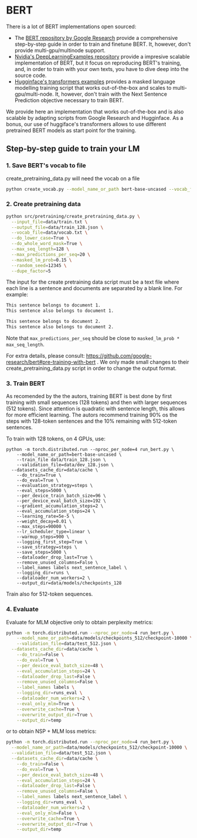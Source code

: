 # BERT

There is a lot of BERT implementations open sourced:

- The [BERT repository by Google Research](https://github.com/google-research/bert) provide a comprehensive step-by-step guide in order to train and finetune BERT. It, however, don't provide multi-gpu/multinode support. 
- [Nvidia's DeepLearningExamples repository](https://github.com/NVIDIA/DeepLearningExamples/tree/master/PyTorch/LanguageModeling/BERT) provide a impresive scalable implementation of BERT, but it focus on reproducing BERT's training, and, in order to train with your own texts, you have to dive deep into the source code. 
- [Hugginface's transformers examples](https://github.com/huggingface/transformers/tree/master/examples/pytorch/language-modeling) provides a masked language modelling training script that works out-of-the-box and scales to multi-gpu/multi-node. It, however, don't train with the Next Sentence Prediction objective necessary to train BERT.

We provide here an implementation that works out-of-the-box and is also scalable by adapting scripts from Google Research and Hugginface. As a bonus, our use of huggiface's transformers allows to use different pretrained BERT models as start point for the training. 

## Step-by-step guide to train your LM

### 1. Save BERT's vocab to file

create_pretraining_data.py will need the vocab on a file

```bash
python create_vocab.py --model_name_or_path bert-base-uncased --vocab_file data/vocab.txt
```

### 2. Create pretraining data
```bash
python src/pretraining/create_pretraining_data.py \
  --input_file=data/train.txt \
  --output_file=data/train_128.json \
  --vocab_file=data/vocab.txt \
  --do_lower_case=True \
  --do_whole_word_mask=True \
  --max_seq_length=128 \
  --max_predictions_per_seq=20 \
  --masked_lm_prob=0.15 \
  --random_seed=12345 \
  --dupe_factor=5
```

The input for the create pretraining data script must be a text file where each line is a sentence and documents are separated by a blank line. For example:
```txt
This sentence belongs to document 1.
This sentence also belongs to document 1.

This sentence belongs to document 2.
This sentence also belongs to document 2.
```

Note that `max_predictions_per_seq` should be close to `masked_lm_prob * max_seq_length`.

For extra details, please consult: https://github.com/google-research/bert#pre-training-with-bert . We only made small changes to their create_pretraining_data.py script in order to change the output format.

### 3. Train BERT
As recomended by the the autors, training BERT is best done by first training with small sequences (128 tokens) and then with larger sequences (512 tokens). Since attention is quadratic with sentence length, this allows for more efficient learning. The autors recommend training 90% os the steps with 128-token sentences and the 10% remaining with 512-token sentences. 

To train with 128 tokens, on 4 GPUs, use:
```
python -m torch.distributed.run --nproc_per_node=4 run_bert.py \
	--model_name_or_path=bert-base-uncased \
	--train_file data/train_128.json \
	--validation_file=data/dev_128.json \
  --datasets_cache_dir=data/cache \
	--do_train=True \
	--do_eval=True \
	--evaluation_strategy=steps \
	--eval_steps=5000 \
	--per_device_train_batch_size=96 \
	--per_device_eval_batch_size=192 \
	--gradient_accumulation_steps=2 \
	--eval_accumulation_steps=24 \
	--learning_rate=5e-5 \
	--weight_decay=0.01 \
	--max_steps=90000 \
	--lr_scheduler_type=linear \
	--warmup_steps=900 \
	--logging_first_step=True \
	--save_strategy=steps \
	--save_steps=5000 \
	--dataloader_drop_last=True \
	--remove_unused_columns=False \
	--label_names labels next_sentence_label \
	--logging_dir=runs \
	--dataloader_num_workers=2 \
	--output_dir=data/models/checkpoints_128
```

Train also for 512-token sequences.

### 4. Evaluate

Evaluate for MLM objective only to obtain perplexity metrics:
```bash
python -m torch.distributed.run --nproc_per_node=4 run_bert.py \
	--model_name_or_path=data/models/checkpoints_512/checkpoint-10000 \
	--validation_file=data/test_512.json \
  --datasets_cache_dir=data/cache \
	--do_train=False \
	--do_eval=True \
	--per_device_eval_batch_size=48 \
	--eval_accumulation_steps=24 \
	--dataloader_drop_last=False \
	--remove_unused_columns=False \
	--label_names labels \
	--logging_dir=runs_eval \
	--dataloader_num_workers=2 \
	--eval_only_mlm=True \
	--overwrite_cache=True \
	--overwrite_output_dir=True \
	--output_dir=temp
```

or to obtain NSP + MLM loss metrics:

```bash
python -m torch.distributed.run --nproc_per_node=4 run_bert.py \
  --model_name_or_path=data/models/checkpoints_512/checkpoint-10000 \
  --validation_file=data/test_512.json \
  --datasets_cache_dir=data/cache \
	--do_train=False \
	--do_eval=True \
	--per_device_eval_batch_size=48 \
	--eval_accumulation_steps=24 \
	--dataloader_drop_last=False \
	--remove_unused_columns=False \
	--label_names labels next_sentence_label \
	--logging_dir=runs_eval \
	--dataloader_num_workers=2 \
	--eval_only_mlm=False \
	--overwrite_cache=True \
	--overwrite_output_dir=True \
	--output_dir=temp
```